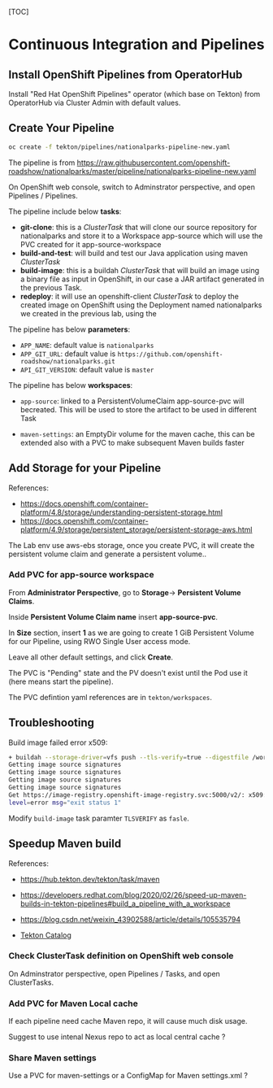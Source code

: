 [TOC]

# Continuous Integration and Pipelines

## Install OpenShift Pipelines from OperatorHub

Install "Red Hat OpenShift Pipelines" operator (which base on Tekton) from OperatorHub via Cluster Admin with default values.



## Create Your Pipeline

```bash
oc create -f tekton/pipelines/nationalparks-pipeline-new.yaml 
```

The pipeline is from <https://raw.githubusercontent.com/openshift-roadshow/nationalparks/master/pipeline/nationalparks-pipeline-new.yaml>

On OpenShift web console, switch to Adminstrator perspective, and open Pipelines / Pipelines.



The pipeline include below **tasks**:

- **git-clone**: this is a *ClusterTask* that will clone our source repository for nationalparks and store it to a Workspace app-source which will use the PVC created for it app-source-workspace
- **build-and-test**: will build and test our Java application using maven *ClusterTask*
- **build-image**: this is a buildah *ClusterTask* that will build an image using a binary file as input in OpenShift, in our case a JAR artifact generated in the previous Task.
- **redeploy**: it will use an openshift-client *ClusterTask* to deploy the created image on OpenShift using the Deployment named nationalparks we created in the previous lab, using the



The pipeline has below **parameters**:

- `APP_NAME`: default value is `nationalparks`
- `APP_GIT_URL`: default value is `https://github.com/openshift-roadshow/nationalparks.git`
- `API_GIT_VERSION`: default value is `master`



The pipeline has below **workspaces**:

- `app-source`: linked to a PersistentVolumeClaim app-source-pvc will becreated. This will be used to store the artifact to be used in different Task

- `maven-settings`: an EmptyDir volume for the maven cache, this can be extended also with a PVC to make subsequent Maven builds faster

  

## Add Storage for your Pipeline

References:
- <https://docs.openshift.com/container-platform/4.8/storage/understanding-persistent-storage.html>
- <https://docs.openshift.com/container-platform/4.9/storage/persistent_storage/persistent-storage-aws.html>


The Lab env use aws-ebs storage, once you create PVC, it will create the persistent volume claim and generate a persistent volume..



### Add PVC for app-source workspace

From **Administrator Perspective**, go to **Storage**→ **Persistent Volume Claims**.

Inside **Persistent Volume Claim name** insert **app-source-pvc**.

In **Size** section, insert **1** as we are going to create 1 GiB Persistent Volume for our Pipeline, using RWO Single User access mode.

Leave all other default settings, and click **Create**.


The PVC is "Pending" state and the PV doesn't exist until the Pod use it (here means start the pipeline).

The PVC defintion yaml references are in `tekton/workspaces`.





## Troubleshooting

Build image failed error x509:

```bash
+ buildah --storage-driver=vfs push --tls-verify=true --digestfile /workspace/source/image-digest image-registry.openshift-image-registry.svc:5000/will-test/nationalparks:latest docker://image-registry.openshift-image-registry.svc:5000/will-test/nationalparks:latest
Getting image source signatures
Getting image source signatures
Getting image source signatures
Getting image source signatures
Get https://image-registry.openshift-image-registry.svc:5000/v2/: x509: certificate signed by unknown authority
level=error msg="exit status 1"
```

Modify `build-image` task paramter `TLSVERIFY` as `fasle`.



## Speedup Maven build

References:

- <https://hub.tekton.dev/tekton/task/maven>

- <https://developers.redhat.com/blog/2020/02/26/speed-up-maven-builds-in-tekton-pipelines#build_a_pipeline_with_a_workspace>
- <https://blog.csdn.net/weixin_43902588/article/details/105535794>
- [Tekton Catalog](https://github.com/tektoncd/catalog/)



### Check ClusterTask definition on OpenShift web console

On Adminstrator perspective, open Pipelines / Tasks, and open ClusterTasks.

### Add PVC for Maven Local cache

If each pipeline need cache Maven repo, it will cause much disk usage.

Suggest to use intenal Nexus repo to act as local central cache ?

### Share Maven settings

Use a PVC for maven-settings or a ConfigMap for Maven settings.xml ?





